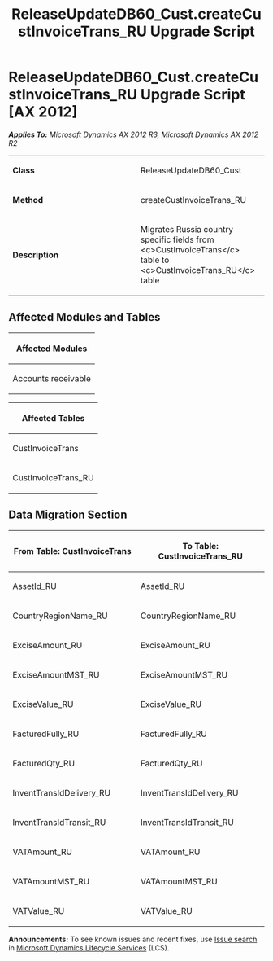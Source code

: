 ﻿---
title: ReleaseUpdateDB60_Cust.createCustInvoiceTrans_RU Upgrade Script
TOCTitle: ReleaseUpdateDB60_Cust.createCustInvoiceTrans_RU Upgrade Script
ms:assetid: 151ab244-c7d0-c60f-cd10-091686c0a8d9
ms:mtpsurl: https://msdn.microsoft.com/en-us/library/JJ718530(v=AX.60)
ms:contentKeyID: 49706811
ms.date: 05/18/2015
mtps_version: v=AX.60
---

# ReleaseUpdateDB60\_Cust.createCustInvoiceTrans\_RU Upgrade Script [AX 2012]


_**Applies To:** Microsoft Dynamics AX 2012 R3, Microsoft Dynamics AX 2012 R2_

<table>
<colgroup>
<col style="width: 50%" />
<col style="width: 50%" />
</colgroup>
<tbody>
<tr class="odd">
<td><p><strong>Class</strong></p></td>
<td><p>ReleaseUpdateDB60_Cust</p></td>
</tr>
<tr class="even">
<td><p><strong>Method</strong></p></td>
<td><p>createCustInvoiceTrans_RU</p></td>
</tr>
<tr class="odd">
<td><p><strong>Description</strong></p></td>
<td><p>Migrates Russia country specific fields from &lt;c&gt;CustInvoiceTrans&lt;/c&gt; table to &lt;c&gt;CustInvoiceTrans_RU&lt;/c&gt; table</p></td>
</tr>
</tbody>
</table>


## Affected Modules and Tables

<table>
<colgroup>
<col style="width: 100%" />
</colgroup>
<thead>
<tr class="header">
<th><p>Affected Modules</p></th>
</tr>
</thead>
<tbody>
<tr class="odd">
<td><p>Accounts receivable</p></td>
</tr>
</tbody>
</table>


<table>
<colgroup>
<col style="width: 100%" />
</colgroup>
<thead>
<tr class="header">
<th><p>Affected Tables</p></th>
</tr>
</thead>
<tbody>
<tr class="odd">
<td><p>CustInvoiceTrans</p></td>
</tr>
<tr class="even">
<td><p>CustInvoiceTrans_RU</p></td>
</tr>
</tbody>
</table>


## Data Migration Section

<table>
<colgroup>
<col style="width: 50%" />
<col style="width: 50%" />
</colgroup>
<thead>
<tr class="header">
<th><p>From Table: CustInvoiceTrans</p></th>
<th><p>To Table: CustInvoiceTrans_RU</p></th>
</tr>
</thead>
<tbody>
<tr class="odd">
<td><p>AssetId_RU</p></td>
<td><p>AssetId_RU</p></td>
</tr>
<tr class="even">
<td><p>CountryRegionName_RU</p></td>
<td><p>CountryRegionName_RU</p></td>
</tr>
<tr class="odd">
<td><p>ExciseAmount_RU</p></td>
<td><p>ExciseAmount_RU</p></td>
</tr>
<tr class="even">
<td><p>ExciseAmountMST_RU</p></td>
<td><p>ExciseAmountMST_RU</p></td>
</tr>
<tr class="odd">
<td><p>ExciseValue_RU</p></td>
<td><p>ExciseValue_RU</p></td>
</tr>
<tr class="even">
<td><p>FacturedFully_RU</p></td>
<td><p>FacturedFully_RU</p></td>
</tr>
<tr class="odd">
<td><p>FacturedQty_RU</p></td>
<td><p>FacturedQty_RU</p></td>
</tr>
<tr class="even">
<td><p>InventTransIdDelivery_RU</p></td>
<td><p>InventTransIdDelivery_RU</p></td>
</tr>
<tr class="odd">
<td><p>InventTransIdTransit_RU</p></td>
<td><p>InventTransIdTransit_RU</p></td>
</tr>
<tr class="even">
<td><p>VATAmount_RU</p></td>
<td><p>VATAmount_RU</p></td>
</tr>
<tr class="odd">
<td><p>VATAmountMST_RU</p></td>
<td><p>VATAmountMST_RU</p></td>
</tr>
<tr class="even">
<td><p>VATValue_RU</p></td>
<td><p>VATValue_RU</p></td>
</tr>
</tbody>
</table>

  
**Announcements:** To see known issues and recent fixes, use [Issue search](http://go.microsoft.com/fwlink/?linkid=389258) in [Microsoft Dynamics Lifecycle Services](http://go.microsoft.com/fwlink/?linkid=306505) (LCS).

